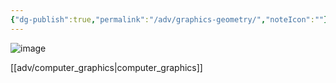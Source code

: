 ```yaml
---
{"dg-publish":true,"permalink":"/adv/graphics-geometry/","noteIcon":""}
---
```



![image](https://cdn.jsdelivr.net/gh/aaronmack/image-hosting@master/e/image.3dohebvhfy00.webp)

[[adv/computer_graphics\|computer_graphics]]
